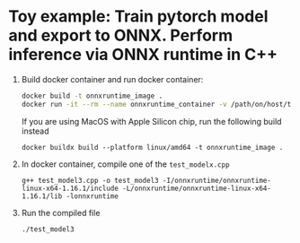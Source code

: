 # Toy example: Train pytorch model and export to ONNX. Perform inference via ONNX runtime in C++

1. Build docker container and run docker container:
    ```bash
    docker build -t onnxruntime_image .
    docker run -it --rm --name onnxruntime_container -v /path/on/host/to/onnx/model:/model onnxruntime_image
    ```
    If you are using MacOS with Apple Silicon chip, run the following build instead
    ```
    docker buildx build --platform linux/amd64 -t onnxruntime_image .
    ```

2. In docker container, compile one of the `test_modelx.cpp`
    ```
    g++ test_model3.cpp -o test_model3 -I/onnxruntime/onnxruntime-linux-x64-1.16.1/include -L/onnxruntime/onnxruntime-linux-x64-1.16.1/lib -lonnxruntime
    ```

3. Run the compiled file
    ```
    ./test_model3
    ```